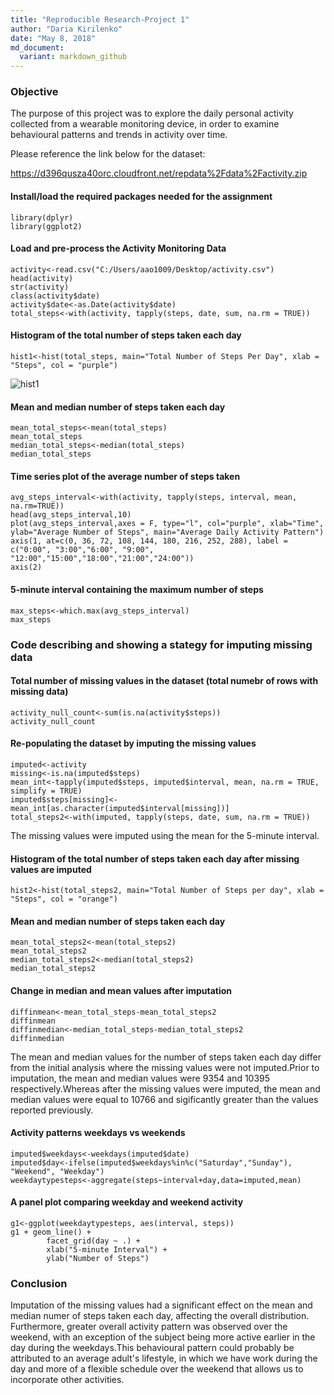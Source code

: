 ```yaml
---
title: "Reproducible Research-Project 1"
author: "Daria Kirilenko"
date: "May 8, 2018"
md_document:
  variant: markdown_github
---
```


### Objective

The purpose of this project was to explore the daily personal activity collected from a wearable monitoring device, in order to examine behavioural patterns and trends in activity over time.


Please reference the link below for the dataset:

https://d396qusza40orc.cloudfront.net/repdata%2Fdata%2Factivity.zip

#### Install/load the required packages needed for the assignment
```{r, echo=TRUE}
library(dplyr)
library(ggplot2)
```

#### Load and pre-process the Activity Monitoring Data 
```{r, echo=TRUE}
activity<-read.csv("C:/Users/aao1009/Desktop/activity.csv")
head(activity)
str(activity)
class(activity$date)
activity$date<-as.Date(activity$date)
total_steps<-with(activity, tapply(steps, date, sum, na.rm = TRUE))
```

#### Histogram of the total number of steps taken each day
```{r, echo=TRUE}
hist1<-hist(total_steps, main="Total Number of Steps Per Day", xlab = "Steps", col = "purple")
```
![hist1](./Reproducible-Research/Images/Hist1.png) 

#### Mean and median number of steps taken each day
```{r, echo=TRUE}
mean_total_steps<-mean(total_steps)
mean_total_steps
median_total_steps<-median(total_steps)
median_total_steps
```

#### Time series plot of the average number of steps taken
```{r, echo=TRUE}
avg_steps_interval<-with(activity, tapply(steps, interval, mean, na.rm=TRUE))
head(avg_steps_interval,10)
plot(avg_steps_interval,axes = F, type="l", col="purple", xlab="Time", ylab="Average Number of Steps", main="Average Daily Activity Pattern")
axis(1, at=c(0, 36, 72, 108, 144, 180, 216, 252, 288), label = c("0:00", "3:00","6:00", "9:00", "12:00","15:00","18:00","21:00","24:00"))
axis(2)
```

#### 5-minute interval containing the maximum number of steps
```{r, echo=TRUE}
max_steps<-which.max(avg_steps_interval)
max_steps
```
### Code describing and showing a stategy for imputing missing data

#### Total number of missing values in the dataset (total numebr of rows with missing data)
```{r, echo=TRUE}
activity_null_count<-sum(is.na(activity$steps))
activity_null_count
```

#### Re-populating the dataset by imputing the missing values 
```{r, echo=TRUE}
imputed<-activity
missing<-is.na(imputed$steps)
mean_int<-tapply(imputed$steps, imputed$interval, mean, na.rm = TRUE, simplify = TRUE)
imputed$steps[missing]<-mean_int[as.character(imputed$interval[missing])]
total_steps2<-with(imputed, tapply(steps, date, sum, na.rm = TRUE))
```

The missing values were imputed using the mean for the 5-minute interval.

#### Histogram of the total number of steps taken each day after missing values are imputed
```{r, echo=TRUE}
hist2<-hist(total_steps2, main="Total Number of Steps per day", xlab = "Steps", col = "orange")
```

#### Mean and median number of steps taken each day
```{r, echo=TRUE}
mean_total_steps2<-mean(total_steps2)
mean_total_steps2
median_total_steps2<-median(total_steps2)
median_total_steps2
```

#### Change in median and mean values after imputation
```{r, echo=TRUE}
diffinmean<-mean_total_steps-mean_total_steps2
diffinmean
diffinmedian<-median_total_steps-median_total_steps2
diffinmedian
```

The mean and median values for the number of steps taken each day differ from the initial analysis where the missing values were not imputed.Prior to imputation, the mean and median values were 9354 and 10395 respectively.Whereas after the missing values were imputed, the mean and median values were equal to 10766 and sigificantly greater than the values reported previously.

#### Activity patterns weekdays vs weekends
```{r, echo=TRUE}
imputed$weekdays<-weekdays(imputed$date)
imputed$day<-ifelse(imputed$weekdays%in%c("Saturday","Sunday"), "Weekend", "Weekday")
weekdaytypesteps<-aggregate(steps~interval+day,data=imputed,mean)
```

#### A panel plot comparing weekday and weekend activity
```{r, echo=TRUE}
g1<-ggplot(weekdaytypesteps, aes(interval, steps))
g1 + geom_line() +
        facet_grid(day ~ .) +
        xlab("5-minute Interval") + 
        ylab("Number of Steps")
```

### Conclusion

Imputation of the missing values had a significant effect on the mean and median numer of steps taken each day, affecting the overall distribution. Furthermore, greater overall activity pattern was observed over the weekend, with an exception of the subject being more active earlier in the day during the weekdays.This behavioural pattern could probably be attributed to an average adult's lifestyle, in which we have work during the day and more of a flexible schedule over the weekend that allows us to incorporate other activities.


